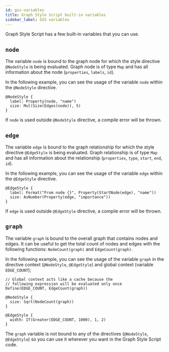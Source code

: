 ```yaml
---
id: gss-variables
title: Graph Style Script built-in variables
sidebar_label: GSS variables
---
```


Graph Style Script has a few built-in variables that you can use.

## `node`

The variable `node` is bound to the graph node for which the style directive
`@NodeStyle` is being evaluated. Graph node is of type `Map` and has all
information about the node (`properties`, `labels`, `id`).

In the following example, you can see the usage of the variable `node` within
the `@NodeStyle` directive.

```
@NodeStyle {
  label: Property(node, "name")
  size: Mul(Size(Edges(node)), 5)
}
```

If `node` is used outside `@NodeStyle` directive, a compile error will be
thrown.

## `edge`

The variable `edge` is bound to the graph relationship for which the style
directive `@EdgeStyle` is being evaluated. Graph relationship is of type `Map`
and has all information about the relationship (`properties`, `type`, `start`,
`end`, `id`).

In the following example, you can see the usage of the variable `edge` within
the `@EdgeStyle` directive.

```
@EdgeStyle {
  label: Format("From node {}", Property(StartNode(edge), "name"))
  size: AsNumber(Property(edge, "importance"))
}
```

If `edge` is used outside `@EdgeStyle` directive, a compile error will be
thrown.

## `graph`

The variable `graph` is bound to the overall graph that contains nodes and
edges. It can be useful to get the total count of nodes and edges with the
following functions: `NodeCount(graph)` and `EdgeCount(graph)`.

In the following example, you can see the usage of the variable `graph` in
the directive context (`@NodeStyle`, `@EdgeStyle`) and global context
(variable `EDGE_COUNT`);

```
// Global context acts like a cache because the
// following expression will be evaluated only once
Define(EDGE_COUNT, EdgeCount(graph))

@NodeStyle {
  size: Sqrt(NodeCount(graph))
}

@EdgeStyle {
  width: If(Greater(EDGE_COUNT, 1000), 1, 2)
}
```

The `graph` variable is not bound to any of the directives (`@NodeStyle`,
`@EdgeStyle`) so you can use it wherever you want in the Graph Style Script
code.
